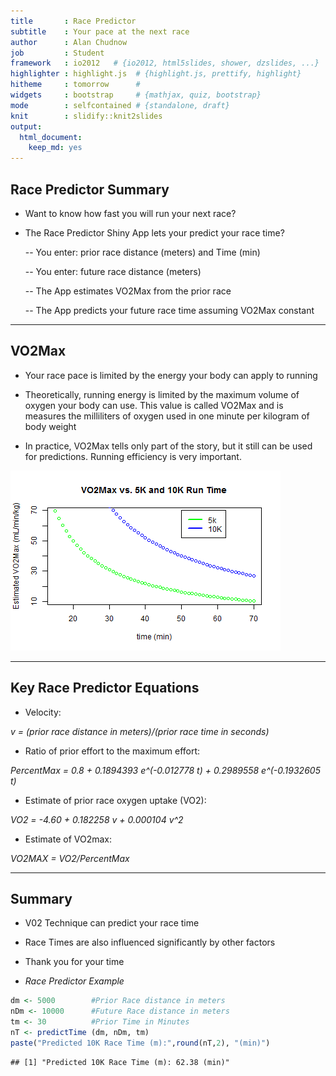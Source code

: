 ```yaml
---
title       : Race Predictor
subtitle    : Your pace at the next race
author      : Alan Chudnow
job         : Student
framework   : io2012   # {io2012, html5slides, shower, dzslides, ...}
highlighter : highlight.js  # {highlight.js, prettify, highlight}
hitheme     : tomorrow      # 
widgets     : bootstrap     # {mathjax, quiz, bootstrap}
mode        : selfcontained # {standalone, draft}
knit        : slidify::knit2slides
output: 
  html_document: 
    keep_md: yes
---
```

## Race Predictor Summary

- Want to know how fast you will run your next race? 

- The Race Predictor Shiny App lets your predict your race time?

    -- You enter: prior race distance (meters) and Time (min)

    -- You enter: future race distance (meters)

    -- The App estimates VO2Max from the prior race
    
    -- The App predicts your future race time assuming VO2Max constant

---
## VO2Max

- Your race pace is limited by the energy your body can apply to running

- Theoretically, running energy is limited by the maximum volume of oxygen your body can use. This value is called VO2Max and is measures the milliliters of oxygen used in one minute per kilogram of body weight
    
- In practice, VO2Max tells only part of the story, but it still can be used for predictions.  Running efficiency is very important.


![plot of chunk unnamed-chunk-1](assets/fig/unnamed-chunk-1-1.png) 

---
## Key Race Predictor Equations

- Velocity: 

*v = (prior race distance in meters)/(prior race time in seconds)* 

- Ratio of prior effort to the maximum effort: 

*PercentMax = 0.8 + 0.1894393 e^(-0.012778 t) + 0.2989558 e^(-0.1932605 t)*

- Estimate of prior race oxygen uptake (VO2): 

*VO2 = -4.60 + 0.182258 v + 0.000104 v^2*

- Estimate of VO2max:  

*VO2MAX = VO2/PercentMax*

---

## Summary

- V02 Technique can predict your race time
- Race Times are also influenced significantly by other factors
- Thank you for your time

- *Race Predictor Example*




```r
dm <- 5000        #Prior Race distance in meters
nDm <- 10000      #Future Race distance in meters
tm <- 30          #Prior Time in Minutes
nT <- predictTime (dm, nDm, tm)
paste("Predicted 10K Race Time (m):",round(nT,2), "(min)")
```

```
## [1] "Predicted 10K Race Time (m): 62.38 (min)"
```


